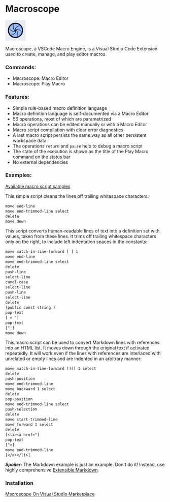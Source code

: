 # Macroscope

<img src="images/logo.png" width="64px"/>

Macroscope, a VSCode Macro Engine, is a Visual Studio Code Extension used to create, manage, and play editor macros.

### Commands:

* Macroscope: Macro Editor
* Macroscope: Play Macro

### Features:

* Simple rule-based macro definition language
* Macro definition language is self-documented via a Macro Editor
* 56 operations, most of which are parametrized
* Macro operations can be edited manually or with a Macro Editor
* Macro script compilation with clear error diagnostics
* A last macro script persists the same way as all other persistent workspace data
* The operations `return` and `pause` help to debug a macro script
* The state of the execution is shown as the title of the Play Macro command on the status bar
* No external dependencies

### Examples:

[Available macro script samples](https://github.com/SAKryukov/vscode-macroscope/tree/main/test)

This simple script cleans the lines off trailing whitespace characters:
~~~
move end-line
move end-trimmed-line select
delete
move down
~~~

This script converts human-readable lines of text into a definition set with values, taken from these lines.
It trims off trailing whitespace characters only on the right, to include left indentation spaces in the constants:
~~~
move match-in-line-forward [ ] 1
move end-line
move end-trimmed-line select
delete
push-line
select-line
camel-case
select-line
push-line
select-line
delete
[public const string ]
pop-text
[ = "]
pop-text
[";]
move down
~~~

This macro script can be used to convert Markdown lines with references into an HTML list. It moves down through the original text if activated repeatedly. It will work even if the lines with references are interlaced with unrelated or empty lines and are indented in an arbitrary manner:
~~~
move match-in-line-forward [](] 1 select
delete
push-position
move end-trimmed-line
move backward 1 select
delete
pop-position
move end-trimmed-line select
push-selection
delete
move start-trimmed-line
move forward 1 select
delete
[<li><a href="]
pop-text
[">]
move end-trimmed-line
[</a></li>]
~~~

***Spoiler:*** The Markdown example is just an example. Don't do it!
Instead, use highly comprehensive [Extensible Markdown](https://marketplace.visualstudio.com/items?itemName=sakryukov.extensible-markdown).

### Installation

[Macroscope On Visual Studio Marketplace](https://marketplace.visualstudio.com/items?itemName=sakryukov.macroscope)